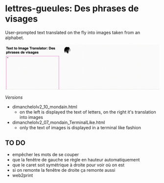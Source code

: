 # lettres-gueules: Des phrases de visages

User-prompted text translated on the fly into images taken from an alphabet.

![alt text](https://github.com/antoineszatkownik/lettres-goules/blob/main/example.gif)

*Versions*

* dimanchelolv2_10_mondain.html
  * on the left is displayed the text of letters, on the right it's translation into images
* dimanchelolv2_07_mondain_TerminalLike.html
  * only the text of images is displayed in a terminal like fashion

## TO DO

* empêcher les mots de se couper
* que la fenêtre de gauche se règle en hauteur automatiquement
* que le caret soit symétrique à droite pour voir où on est
* si on remonte la fenêtre de droite ça remonte aussi
* web2print
